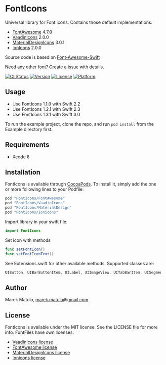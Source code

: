 # FontIcons

Universal library for Font icons. 
Contains those default implementations:
- [FontAwesome](http://fortawesome.github.io/Font-Awesome/icons/) 4.7.0 
- [VaadinIcons](https://vaadin.com/font-icons) 2.0.0 
- [MaterialDesignIcons](http://github.com/google/material-design-icons/) 3.0.1 
- [IonIcons](http://github.com/google/material-design-icons/) 2.0.0 
 

Source code is based on [Font-Awesome-Swift](https://github.com/Vaberer/Font-Awesome-Swift)

Need any other font? Create a issue with details.

[![CI Status](http://img.shields.io/travis/marekmatula/FontIcons.Swift.svg?style=flat)](https://travis-ci.org/marekmatula/FontIcons.Swift)
[![Version](https://img.shields.io/cocoapods/v/FontIcons.svg?style=flat)](http://cocoapods.org/pods/FontIcons)
[![License](https://img.shields.io/cocoapods/l/FontIcons.svg?style=flat)](http://cocoapods.org/pods/FontIcons)
[![Platform](https://img.shields.io/cocoapods/p/FontIcons.svg?style=flat)](http://cocoapods.org/pods/FontIcons)

## Usage
- Use FontIcons 1.1.0 with Swift 2.2
- Use FontIcons 1.2.1 with Swift 2.3
- Use FontIcons 1.3.1 with Swift 3.0

To run the example project, clone the repo, and run `pod install` from the Example directory first.


## Requirements
- Xcode 8

## Installation

FontIcons is available through [CocoaPods](http://cocoapods.org). To install
it, simply add the one or more following lines to your Podfile:

```ruby
pod "FontIcons/FontAwesome"
pod "FontIcons/VaadinIcons"
pod "FontIcons/MaterialDesign"
pod "FontIcons/Ionicons"
```


Import library in your swift file:

```swift
import FontIcons
```

Set icon with methods 

```Swift
func setFontIcon()
func setFontIconText() 

```

See Extensions.swift for other available methods.
Supported classes are:
```Swift
UIButton, UIBarButtonItem, UILabel, UIImageView, UITabBarItem, UISegmentedControl, UIImage, UISlider
```


## Author

Marek Matula, marek.matula@gmail.com

## License

FontIcons is available under the MIT license. See the LICENSE file for more info.
FontFiles have own licenses:
- [VaadinIcons license](https://vaadin.com/font-icons/license)
- [FontAwesome license](http://fortawesome.github.io/Font-Awesome/license/)
- [MaterialDesignIcons license](https://github.com/google/material-design-icons/)
- [Ionicons license](https://github.com/driftyco/ionicons/)


